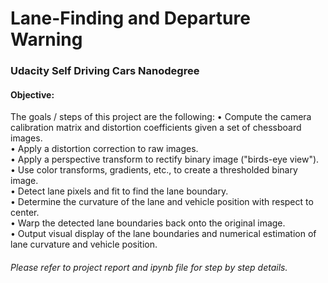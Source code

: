 # Lane-Finding and Departure Warning
### Udacity Self Driving Cars Nanodegree

#### Objective:
The goals / steps of this project are the following:
•	Compute the camera calibration matrix and distortion coefficients given a set of chessboard images.   
•	Apply a distortion correction to raw images.   
•	Apply a perspective transform to rectify binary image ("birds-eye view").   
•	Use color transforms, gradients, etc., to create a thresholded binary image.   
•	Detect lane pixels and fit to find the lane boundary.   
•	Determine the curvature of the lane and vehicle position with respect to center.   
•	Warp the detected lane boundaries back onto the original image.   
•	Output visual display of the lane boundaries and numerical estimation of lane curvature and vehicle position.   

###### Please refer to project report and ipynb file for step by step details.
